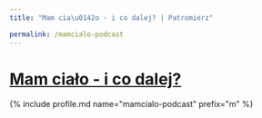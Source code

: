 ```yaml
---
title: "Mam cia\u0142o - i co dalej? | Patromierz"

permalink: /mamcialo-podcast
---
```


# [Mam ciało - i co dalej?](https://patronite.pl/mamcialo-podcast)

{% include profile.md name="mamcialo-podcast" prefix="m" %}
